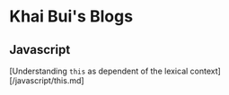 # Khai Bui's Blogs

## Javascript
[Understanding `this` as dependent of the lexical context][/javascript/this.md]
